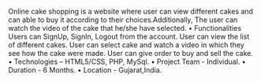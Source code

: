 Online cake shopping is a website where user can view different cakes and can able to buy it according to their choices.Additionally,
The user can watch the video of the cake that he/she have selected.
• Functionalities
	Users can SignUp, SignIn, Logout from the account. 
	User can view the list of different cakes.
	User can  select cake and watch a video in which they see how the cake were made.
	User can give order to buy and sell the cake.
• Technologies – HTML5/CSS, PHP, MySql.
• Project Team - Individual.
• Duration - 6 Months.
• Location - Gujarat,India.

